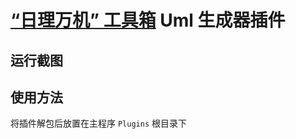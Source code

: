 # [“日理万机” 工具箱](https://gitee.com/xkpro/bee) Uml 生成器插件


## 运行截图


## 使用方法

将插件解包后放置在主程序 `Plugins` 根目录下